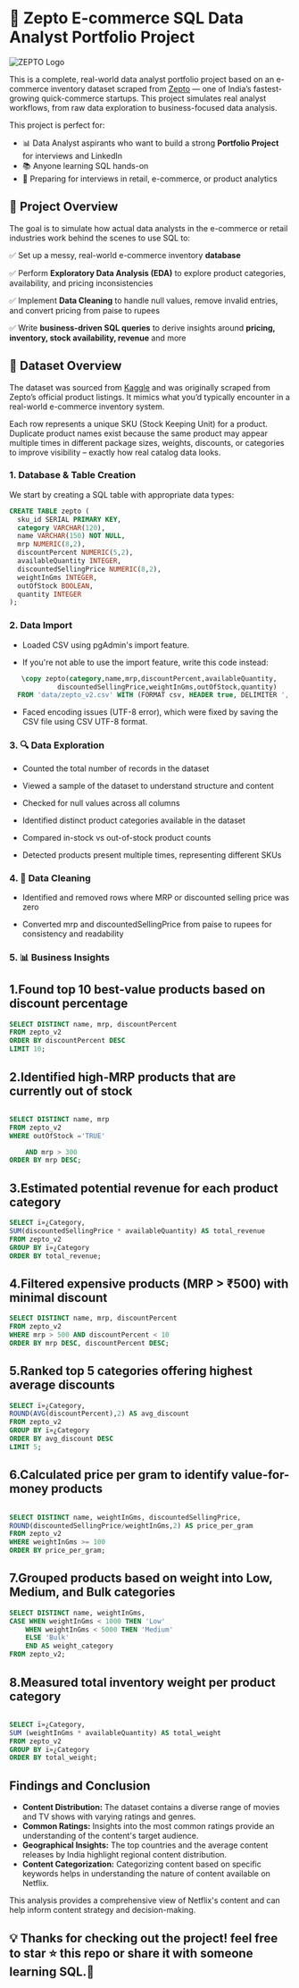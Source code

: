 # 🛒 Zepto E-commerce SQL Data Analyst Portfolio Project
![ZEPTO Logo](Logo_of_Zepto.png)

This is a complete, real-world data analyst portfolio project based on an e-commerce inventory dataset scraped from [Zepto](https://www.zeptonow.com/) — one of India’s fastest-growing quick-commerce startups. This project simulates real analyst workflows, from raw data exploration to business-focused data analysis.

This project is perfect for:
- 📊 Data Analyst aspirants who want to build a strong **Portfolio Project** for interviews and LinkedIn
- 📚 Anyone learning SQL hands-on
- 💼 Preparing for interviews in retail, e-commerce, or product analytics

## 📌 Project Overview

The goal is to simulate how actual data analysts in the e-commerce or retail industries work behind the scenes to use SQL to:

✅ Set up a messy, real-world e-commerce inventory **database**

✅ Perform **Exploratory Data Analysis (EDA)** to explore product categories, availability, and pricing inconsistencies

✅ Implement **Data Cleaning** to handle null values, remove invalid entries, and convert pricing from paise to rupees

✅ Write **business-driven SQL queries** to derive insights around **pricing, inventory, stock availability, revenue** and more

## 📁 Dataset Overview
The dataset was sourced from [Kaggle](https://www.kaggle.com/datasets/palvinder2006/zepto-inventory-dataset/data?select=zepto_v2.csv) and was originally scraped from Zepto’s official product listings. It mimics what you’d typically encounter in a real-world e-commerce inventory system.

Each row represents a unique SKU (Stock Keeping Unit) for a product. Duplicate product names exist because the same product may appear multiple times in different package sizes, weights, discounts, or categories to improve visibility – exactly how real catalog data looks.


### 1. Database & Table Creation
We start by creating a SQL table with appropriate data types:

```sql
CREATE TABLE zepto (
  sku_id SERIAL PRIMARY KEY,
  category VARCHAR(120),
  name VARCHAR(150) NOT NULL,
  mrp NUMERIC(8,2),
  discountPercent NUMERIC(5,2),
  availableQuantity INTEGER,
  discountedSellingPrice NUMERIC(8,2),
  weightInGms INTEGER,
  outOfStock BOOLEAN,
  quantity INTEGER
);
```

### 2. Data Import
- Loaded CSV using pgAdmin's import feature.

 - If you're not able to use the import feature, write this code instead:
```sql
   \copy zepto(category,name,mrp,discountPercent,availableQuantity,
            discountedSellingPrice,weightInGms,outOfStock,quantity)
  FROM 'data/zepto_v2.csv' WITH (FORMAT csv, HEADER true, DELIMITER ',', QUOTE '"', ENCODING 'UTF8');
```
- Faced encoding issues (UTF-8 error), which were fixed by saving the CSV file using CSV UTF-8 format.

### 3. 🔍 Data Exploration
- Counted the total number of records in the dataset

- Viewed a sample of the dataset to understand structure and content

- Checked for null values across all columns

- Identified distinct product categories available in the dataset

- Compared in-stock vs out-of-stock product counts

- Detected products present multiple times, representing different SKUs

### 4. 🧹 Data Cleaning
- Identified and removed rows where MRP or discounted selling price was zero

- Converted mrp and discountedSellingPrice from paise to rupees for consistency and readability
  
### 5. 📊 Business Insights

## 1.Found top 10 best-value products based on discount percentage

```sql
SELECT DISTINCT name, mrp, discountPercent
FROM zepto_v2
ORDER BY discountPercent DESC
LIMIT 10;
```
## 2.Identified high-MRP products that are currently out of stock

```sql

SELECT DISTINCT name, mrp
FROM zepto_v2
WHERE outOfStock ='TRUE'

	AND mrp > 300
ORDER BY mrp DESC;

```
## 3.Estimated potential revenue for each product category
```sql
SELECT ï»¿Category,
SUM(discountedSellingPrice * availableQuantity) AS total_revenue
FROM zepto_v2
GROUP BY ï»¿Category
ORDER BY total_revenue;
```

## 4.Filtered expensive products (MRP > ₹500) with minimal discount
```sql
SELECT DISTINCT name, mrp, discountPercent
FROM zepto_v2
WHERE mrp > 500 AND discountPercent < 10
ORDER BY mrp DESC, discountPercent DESC;

```

## 5.Ranked top 5 categories offering highest average discounts
```sql
SELECT ï»¿Category,
ROUND(AVG(discountPercent),2) AS avg_discount
FROM zepto_v2
GROUP BY ï»¿Category
ORDER BY avg_discount DESC
LIMIT 5;
```

## 6.Calculated price per gram to identify value-for-money products
```sql

SELECT DISTINCT name, weightInGms, discountedSellingPrice,
ROUND(discountedSellingPrice/weightInGms,2) AS price_per_gram
FROM zepto_v2
WHERE weightInGms >= 100
ORDER BY price_per_gram;
```

## 7.Grouped products based on weight into Low, Medium, and Bulk categories
```sql
SELECT DISTINCT name, weightInGms,
CASE WHEN weightInGms < 1000 THEN 'Low'
	WHEN weightInGms < 5000 THEN 'Medium'
	ELSE 'Bulk'
	END AS weight_category
FROM zepto_v2;
```

## 8.Measured total inventory weight per product category
```sql

SELECT ï»¿Category,
SUM (weightInGms * availableQuantity) AS total_weight
FROM zepto_v2
GROUP BY ï»¿Category
ORDER BY total_weight;
```
## Findings and Conclusion

- **Content Distribution:** The dataset contains a diverse range of movies and TV shows with varying ratings and genres.
- **Common Ratings:** Insights into the most common ratings provide an understanding of the content's target audience.
- **Geographical Insights:** The top countries and the average content releases by India highlight regional content distribution.
- **Content Categorization:** Categorizing content based on specific keywords helps in understanding the nature of content available on Netflix.

This analysis provides a comprehensive view of Netflix's content and can help inform content strategy and decision-making.

## 💡 Thanks for checking out the project! feel free to star ⭐ this repo or share it with someone learning SQL.🚀
